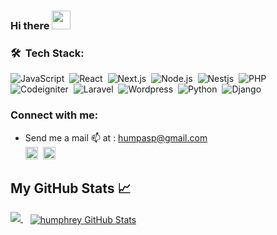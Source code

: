 ### Hi there <img src="https://raw.githubusercontent.com/MartinHeinz/MartinHeinz/master/wave.gif" width="30px">
<!-- 👋 -->
### 🛠 &nbsp;Tech Stack:
![JavaScript](https://img.shields.io/badge/-JavaScript-05122A?style=flat&logo=javascript)&nbsp;
![React](https://img.shields.io/badge/-React-05122A?style=flat&logo=react)&nbsp;
![Next.js](https://img.shields.io/badge/-Next.js-05122A?style=flat&logo=next.js)&nbsp;
![Node.js](https://img.shields.io/badge/-Node.js-05122A?style=flat&logo=node.js)&nbsp;
![Nestjs](https://img.shields.io/badge/-Nestjs-05122A?style=flat&logo=nestjs)&nbsp;
![PHP](https://img.shields.io/badge/-Php-05122A?style=flat&logo=php)&nbsp; <br />
![Codeigniter](https://img.shields.io/badge/-Codeigniter-05122A?style=flat&logo=codeigniter)&nbsp;
![Laravel](https://img.shields.io/badge/-Laravel-05122A?style=flat&logo=laravel)&nbsp;
![Wordpress](https://img.shields.io/badge/-Wordpress-05122A?style=flat&logo=Wordpress)&nbsp;
![Python](https://img.shields.io/badge/-Python-05122A?style=flat&logo=python)&nbsp;
![Django](https://img.shields.io/badge/-Django-05122A?style=flat&logo=django)&nbsp;
<br />
### Connect with me:
* Send me a mail :mailbox: at : humpasp@gmail.com <br />
[<img src='https://cdn.jsdelivr.net/npm/simple-icons@3.0.1/icons/linkedin.svg' alt='linkedin' height='20'>](https://www.linkedin.com/in/okoth-humphrey/)&nbsp;
[<img src='https://cdn.jsdelivr.net/npm/simple-icons@3.0.1/icons/twitter.svg' alt='twitter' height='20'>](https://twitter.com/humphreyokoth_)
<!-- ![website](https://humphreyokoth.github.io/portfolio/)
![twitter](https://twitter.com/humphreyokoth_) -->
<!-- ![linkedin](https://www.linkedin.com/in/okoth-humphrey/) -->
<!-- ### Most Used Languages:
<a href="https://github.com/humphreyokoth">
<img src="https://github-readme-stats.vercel.app/api/top-langs/?username=humphreyokoth&layout=compact&theme=gotham&jupyter%20notebook,JavaScript,Python,Php,dockerfile,typescript,c,css&langs_count=10%22%20width=%22250%22%20alt=%22Python%22%20style=%22vertical-align:top;%20margin:4px;%20width:100%%22">
 </a>  &nbsp; &nbsp; <a href="https://github.com/humphreyokoth">
  <img align="center" src="https://github-readme-stats.vercel.app/api?username=humphreyokoth&show_icons=true&line_height=27&count_private=true&title_color=ffffff&text_color=c9cacc&icon_color=2bbc8a&bg_color=1d1f21" alt="humphreyokoth GitHub Stats" />
  <a href="https://github.com/humphreyokoth/humphreyokoth">
  <img align="center" src="https://github-readme-stats.vercel.app/api/top-langs/?username=humphreyokoth&layout=compact&theme=gotham&jupyter%20notebook,JavaScript,Python,Php,dockerfile,typescript,c,scss,css&langs_count=10,html&title_color=ffffff&text_color=c9cacc&icon_color=2bbc8a&bg_color=1d1f21" />
</a>
</a> -->


## My GitHub Stats &#x1f4c8;


<a href="https://github.com/humphreyokoth/humphreyokoth">
<img src="https://github-readme-stats.vercel.app/api/top-langs/?username=humphreyokoth&layout=compact&theme=gotham&jupyter%20notebook,JavaScript,Python,Php,dockerfile,typescript,c,css&langs_count=10%22%20width=%22250%22%20alt=%22Python%22%20style=%22vertical-align:top;%20margin:4px;%20width:100%%22">
 </a>&nbsp;&nbsp;
<a href="https://github.com/humphreyokoth">
  <img align="center" src="https://github-readme-stats.vercel.app/api?username=humphreyokoth&show_icons=true&line_height=27&count_private=true&title_color=ffffff&text_color=c9cacc&icon_color=2bbc8a&bg_color=1d1f21" alt="humphrey GitHub Stats" />
</a>




<!-- ![Readme Card](https://github-readme-stats.vercel.app/api/pin/?username=humphreyokoth&repo=github-readme-stats) -->
<!-- ![GitHub Stats](https://github-readme-stats.vercel.app/api?username=humphreyokoth&theme=radical) -->
<br />
<!-- ![Top Langs](https://github-readme-stats.vercel.app/api/top-langs/?username=humphreyokoth&langs_count=8) -->


<!-- - 👨‍💻   Frontend: HTML, CSS, JavaScript , PHP       
- 🔧Backend: NodeJs, Python, PHP  
- Frameworks:  ReactJS, NextJS, Django, Codeigniter4
- CI/CD DevOps tools Docker, Github Actions ,Circl CI
- TDD  Mocha and Chai , PHP Unit.
- 👯 I collaborate to **Open Source**
- 🔭 Technical mentoring Junior Developers
 -->
